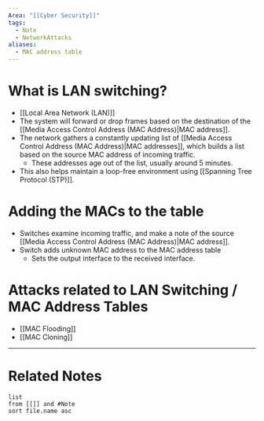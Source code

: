 ```yaml
---
Area: "[[Cyber Security]]"
tags:
  - Note
  - NetworkAttacks
aliases:
  - MAC address table
---
```

# What is LAN switching?
- [[Local Area Network (LAN)]]
- The system will forward or drop frames based on the destination of the [[Media Access Control Address (MAC Address)|MAC address]].
- The network gathers a constantly updating list of [[Media Access Control Address (MAC Address)|MAC addresses]], which builds a list based on the source MAC address of incoming traffic.
	- These addresses age out of the list, usually around 5 minutes.
- This also helps maintain a loop-free environment using [[Spanning Tree Protocol (STP)]].

# Adding the MACs to the table
- Switches examine incoming traffic, and make a note of the source [[Media Access Control Address (MAC Address)|MAC address]].
- Switch adds unknown MAC address to the MAC address table
	- Sets the output interface to the received interface.

# Attacks related to LAN Switching / MAC Address Tables
- [[MAC Flooding]]
- [[MAC Cloning]]

---
# Related Notes
```dataview
list
from [[]] and #Note 
sort file.name asc
```

